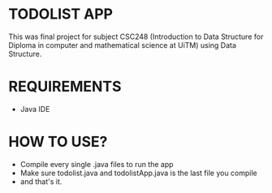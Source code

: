 # TODOLIST APP 
This was final project for subject CSC248 (Introduction to Data Structure for Diploma in computer and mathematical science at UiTM) using Data Structure.

# REQUIREMENTS
  - Java IDE 
  
# HOW TO USE?
  - Compile every single .java files to run the app 
  - Make sure todolist.java and todolistApp.java is the last file you compile
  - and that's it.
